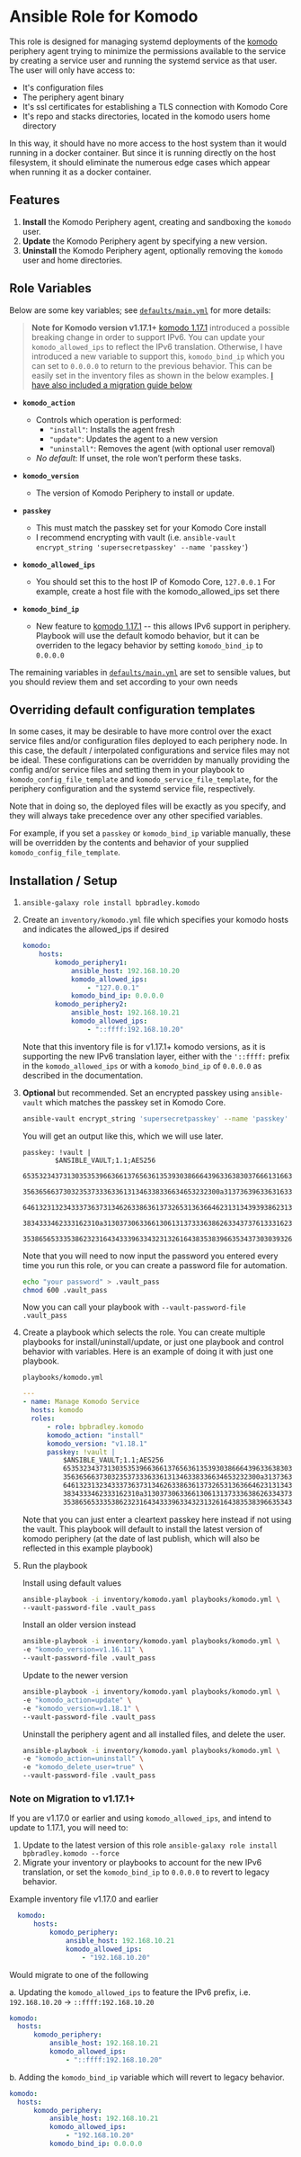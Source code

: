 # Ansible Role for Komodo

This role is designed for managing systemd deployments of the [komodo](https://github.com/moghtech/komodo) periphery agent
trying to minimize the permissions available to the service by creating a service user
and running the systemd service as that user. The user will only have access to:

* It's configuration files
* The periphery agent binary
* It's ssl certificates for establishing a TLS connection with Komodo Core
* It's repo and stacks directories, located in the komodo users home directory

In this way, it should have no more access to the host system than it would running
in a docker container. But since it is running directly on the host filesystem, it should eliminate
the numerous edge cases which appear when running it as a docker container.

## Features

1. **Install** the Komodo Periphery agent, creating and sandboxing the `komodo` user.
2. **Update** the Komodo Periphery agent by specifying a new version.
3. **Uninstall** the Komodo Periphery agent, optionally removing the `komodo` user and home directories.

## Role Variables

Below are some key variables; see [`defaults/main.yml`](./defaults/main.yml) for more details:

> **Note for Komodo version v1.17.1+**
[komodo 1.17.1](https://github.com/moghtech/komodo/releases/tag/v1.17.1) introduced a possible breaking change
in order to support IPv6. You can update your `komodo_allowed_ips` to reflect the IPv6 translation.
Otherwise, I have introduced a new variable to support this, `komodo_bind_ip`
which you can set to `0.0.0.0` to return to the previous behavior. This can be easily set in the inventory
files as shown in the below examples. [I have also included a migration guide below](#note-on-migration-to-v1171)

- **`komodo_action`**  
  - Controls which operation is performed:
    - `"install"`: Installs the agent fresh
    - `"update"`: Updates the agent to a new version
    - `"uninstall"`: Removes the agent (with optional user removal)
  - *No default*: If unset, the role won’t perform these tasks.

- **`komodo_version`**  
  - The version of Komodo Periphery to install or update.
  
- **`passkey`**  
  - This must match the passkey set for your Komodo Core install
  - I recommend encrypting with vault (i.e. `ansible-vault encrypt_string 'supersecretpasskey' --name 'passkey'`)

- **`komodo_allowed_ips`**  
  - You should set this to the host IP of Komodo Core, `127.0.0.1` For example, create a host file with the komodo_allowed_ips set there

- **`komodo_bind_ip`**
  - New feature to [komodo 1.17.1](https://github.com/moghtech/komodo/releases/tag/v1.17.1) -- this allows IPv6 support in periphery. Playbook will use the default komodo behavior, but it can be overriden to the legacy behavior by setting `komodo_bind_ip` to `0.0.0.0`

The remaining variables in [`defaults/main.yml`](./defaults/main.yml) are set to sensible values, but you should
review them and set according to your own needs

## Overriding default configuration templates

In some cases, it may be desirable to have more control over the exact service files and/or configuration files deployed to each periphery node.
In this case, the default / interpolated configurations and service files may not be ideal. These configurations can be overridden by manually providing
the config and/or service files and setting them in your playbook to `komodo_config_file_template` and `komodo_service_file_template`, for the
periphery configuration and the systemd service file, respectively.

Note that in doing so, the deployed files will be exactly as you specify, and they will always take precedence over any other specified variables.

For example, if you set a `passkey` or `komodo_bind_ip` variable manually, these will be overridden by the contents
and behavior of your supplied `komodo_config_file_template`.

## Installation / Setup

1. `ansible-galaxy role install bpbradley.komodo`
2. Create an `inventory/komodo.yml` file which specifies your komodo hosts and indicates the allowed_ips if desired
    ```yaml
    komodo:
        hosts:
            komodo_periphery1:
                ansible_host: 192.168.10.20
                komodo_allowed_ips:
                    - "127.0.0.1"
                komodo_bind_ip: 0.0.0.0
            komodo_periphery2:
                ansible_host: 192.168.10.21
                komodo_allowed_ips:
                    - "::ffff:192.168.10.20"
    ```
    Note that this inventory file is for v1.17.1+ komodo versions, as it is supporting the new IPv6 translation layer, either with
    the `'::ffff:` prefix in the `komodo_allowed_ips` or with a `komodo_bind_ip` of `0.0.0.0` as described in the documentation.
   
4. **Optional** but recommended. Set an encrypted passkey using `ansible-vault` which matches the passkey set in Komodo Core.

    ```sh
    ansible-vault encrypt_string 'supersecretpasskey' --name 'passkey'
    ```
    You will get an output like this, which we will use later. 

    ```
    passkey: !vault |
            $ANSIBLE_VAULT;1.1;AES256
            65353234373130353539663661376563613539303866643963363830376661316638333139343366
            3563656637303235373336336131346338336634653232300a313736396336316330666237653237
            64613231323433373637313462633863613732653136366462313134393938623136326633346166
            3834333462333162310a313037306336613061313733363862633437376133316234326431633131
            35386565333538623231643433396334323132616438353839663534373030393266
    ```

    Note that you will need to now input the password you entered every time you run this role,
    or you can create a password file for automation.

    ```sh
    echo "your password" > .vault_pass
    chmod 600 .vault_pass
    ```

    Now you can call your playbook with `--vault-password-file .vault_pass`

5. Create a playbook which selects the role. You can create multiple playbooks for install/uninstall/update, or just one
playbook and control behavior with variables. Here is an example of doing it with just one playbook.

    `playbooks/komodo.yml`

    ```yaml
    ---
    - name: Manage Komodo Service
      hosts: komodo
      roles:
          - role: bpbradley.komodo
          komodo_action: "install"
          komodo_version: "v1.18.1"
          passkey: !vault |
              $ANSIBLE_VAULT;1.1;AES256
              65353234373130353539663661376563613539303866643963363830376661316638333139343366
              3563656637303235373336336131346338336634653232300a313736396336316330666237653237
              64613231323433373637313462633863613732653136366462313134393938623136326633346166
              3834333462333162310a313037306336613061313733363862633437376133316234326431633131
              35386565333538623231643433396334323132616438353839663534373030393266
    ```

    Note that you can just enter a cleartext passkey here instead if not using the vault. This playbook will
    default to install the latest version of komodo periphery (at the date of last publish, which will also
    be reflected in this example playbook)
   
6. Run the playbook

    Install using default values

    ```sh
    ansible-playbook -i inventory/komodo.yaml playbooks/komodo.yml \
    --vault-password-file .vault_pass
    ```

    Install an older version instead

    ```sh
    ansible-playbook -i inventory/komodo.yaml playbooks/komodo.yml \
    -e "komodo_version=v1.16.11" \
    --vault-password-file .vault_pass
    ```

    Update to the newer version

    ```sh
    ansible-playbook -i inventory/komodo.yaml playbooks/komodo.yml \
    -e "komodo_action=update" \
    -e "komodo_version=v1.18.1" \
    --vault-password-file .vault_pass

    ```

    Uninstall the periphery agent and all installed files, and delete the user.

    ```sh
    ansible-playbook -i inventory/komodo.yaml playbooks/komodo.yml \
    -e "komodo_action=uninstall" \
    -e "komodo_delete_user=true" \
    --vault-password-file .vault_pass
    ```
### Note on Migration to v1.17.1+

If you are v1.17.0 or earlier and using `komodo_allowed_ips`, and intend to update to 1.17.1, you will need to:

1. Update to the latest version of this role `ansible-galaxy role install bpbradley.komodo --force`
2. Migrate your inventory or playbooks to account for the new IPv6 translation, or set the `komodo_bind_ip` to `0.0.0.0` to revert to legacy behavior.

  Example inventory file v1.17.0 and earlier
  
  ```yaml
    komodo:
        hosts:
            komodo_periphery:
                ansible_host: 192.168.10.21
                komodo_allowed_ips:
                    - "192.168.10.20"
  ```

  Would migrate to one of the following
  
  a. Updating the `komodo_allowed_ips` to feature the IPv6 prefix, i.e. `192.168.10.20` -> `::ffff:192.168.10.20`

  ```yaml
  komodo:
    hosts:
        komodo_periphery:
            ansible_host: 192.168.10.21
            komodo_allowed_ips:
                - "::ffff:192.168.10.20"
  ```
  
  b. Adding the `komodo_bind_ip` variable which will revert to legacy behavior.

  ```yaml
  komodo:
    hosts:
        komodo_periphery:
            ansible_host: 192.168.10.21
            komodo_allowed_ips:
                - "192.168.10.20"
            komodo_bind_ip: 0.0.0.0
  ```
    
